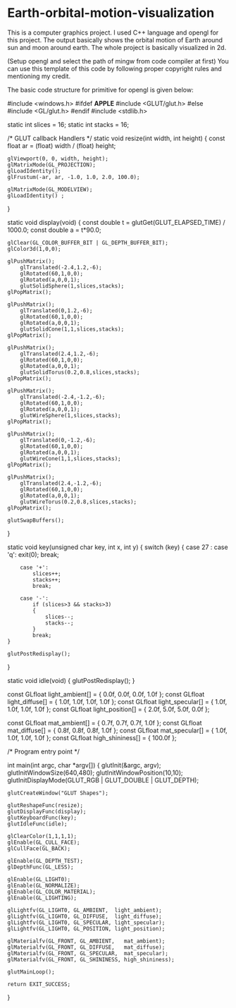 # Earth-orbital-motion-visualization
This is a computer graphics project. I used C++ language and opengl for this project. The output basically shows the orbital motion of Earth around sun and moon around earth. The whole project is basically visualized in 2d.

(Setup opengl and select the path of mingw from code compiler at first)
You can use this template of this code by following proper copyright rules and mentioning my credit.

The basic code structure for primitive for opengl is given below:

#include <windows.h>
#ifdef __APPLE__
#include <GLUT/glut.h>
#else
#include <GL/glut.h>
#endif
#include <stdlib.h>

static int slices = 16;
static int stacks = 16;

/* GLUT callback Handlers */
static void resize(int width, int height)
{
    const float ar = (float) width / (float) height;

    glViewport(0, 0, width, height);
    glMatrixMode(GL_PROJECTION);
    glLoadIdentity();
    glFrustum(-ar, ar, -1.0, 1.0, 2.0, 100.0);

    glMatrixMode(GL_MODELVIEW);
    glLoadIdentity() ;
}

static void display(void)
{
    const double t = glutGet(GLUT_ELAPSED_TIME) / 1000.0;
    const double a = t*90.0;

    glClear(GL_COLOR_BUFFER_BIT | GL_DEPTH_BUFFER_BIT);
    glColor3d(1,0,0);

    glPushMatrix();
        glTranslated(-2.4,1.2,-6);
        glRotated(60,1,0,0);
        glRotated(a,0,0,1);
        glutSolidSphere(1,slices,stacks);
    glPopMatrix();

    glPushMatrix();
        glTranslated(0,1.2,-6);
        glRotated(60,1,0,0);
        glRotated(a,0,0,1);
        glutSolidCone(1,1,slices,stacks);
    glPopMatrix();

    glPushMatrix();
        glTranslated(2.4,1.2,-6);
        glRotated(60,1,0,0);
        glRotated(a,0,0,1);
        glutSolidTorus(0.2,0.8,slices,stacks);
    glPopMatrix();

    glPushMatrix();
        glTranslated(-2.4,-1.2,-6);
        glRotated(60,1,0,0);
        glRotated(a,0,0,1);
        glutWireSphere(1,slices,stacks);
    glPopMatrix();

    glPushMatrix();
        glTranslated(0,-1.2,-6);
        glRotated(60,1,0,0);
        glRotated(a,0,0,1);
        glutWireCone(1,1,slices,stacks);
    glPopMatrix();

    glPushMatrix();
        glTranslated(2.4,-1.2,-6);
        glRotated(60,1,0,0);
        glRotated(a,0,0,1);
        glutWireTorus(0.2,0.8,slices,stacks);
    glPopMatrix();

    glutSwapBuffers();
}


static void key(unsigned char key, int x, int y)
{
    switch (key)
    {
        case 27 :
        case 'q':
            exit(0);
            break;

        case '+':
            slices++;
            stacks++;
            break;

        case '-':
            if (slices>3 && stacks>3)
            {
                slices--;
                stacks--;
            }
            break;
    }

    glutPostRedisplay();
}

static void idle(void)
{
    glutPostRedisplay();
}

const GLfloat light_ambient[]  = { 0.0f, 0.0f, 0.0f, 1.0f };
const GLfloat light_diffuse[]  = { 1.0f, 1.0f, 1.0f, 1.0f };
const GLfloat light_specular[] = { 1.0f, 1.0f, 1.0f, 1.0f };
const GLfloat light_position[] = { 2.0f, 5.0f, 5.0f, 0.0f };

const GLfloat mat_ambient[]    = { 0.7f, 0.7f, 0.7f, 1.0f };
const GLfloat mat_diffuse[]    = { 0.8f, 0.8f, 0.8f, 1.0f };
const GLfloat mat_specular[]   = { 1.0f, 1.0f, 1.0f, 1.0f };
const GLfloat high_shininess[] = { 100.0f };

/* Program entry point */

int main(int argc, char *argv[])
{
    glutInit(&argc, argv);
    glutInitWindowSize(640,480);
    glutInitWindowPosition(10,10);
    glutInitDisplayMode(GLUT_RGB | GLUT_DOUBLE | GLUT_DEPTH);

    glutCreateWindow("GLUT Shapes");

    glutReshapeFunc(resize);
    glutDisplayFunc(display);
    glutKeyboardFunc(key);
    glutIdleFunc(idle);

    glClearColor(1,1,1,1);
    glEnable(GL_CULL_FACE);
    glCullFace(GL_BACK);

    glEnable(GL_DEPTH_TEST);
    glDepthFunc(GL_LESS);

    glEnable(GL_LIGHT0);
    glEnable(GL_NORMALIZE);
    glEnable(GL_COLOR_MATERIAL);
    glEnable(GL_LIGHTING);

    glLightfv(GL_LIGHT0, GL_AMBIENT,  light_ambient);
    glLightfv(GL_LIGHT0, GL_DIFFUSE,  light_diffuse);
    glLightfv(GL_LIGHT0, GL_SPECULAR, light_specular);
    glLightfv(GL_LIGHT0, GL_POSITION, light_position);

    glMaterialfv(GL_FRONT, GL_AMBIENT,   mat_ambient);
    glMaterialfv(GL_FRONT, GL_DIFFUSE,   mat_diffuse);
    glMaterialfv(GL_FRONT, GL_SPECULAR,  mat_specular);
    glMaterialfv(GL_FRONT, GL_SHININESS, high_shininess);

    glutMainLoop();

    return EXIT_SUCCESS;
}

